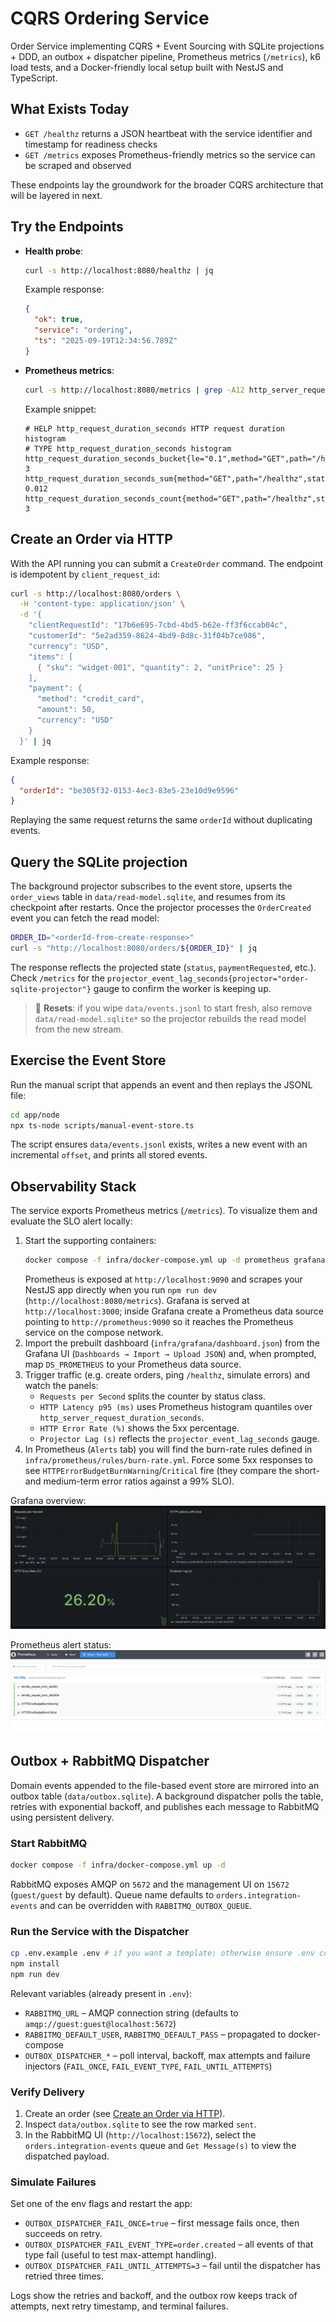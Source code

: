 # CQRS Ordering Service

Order Service implementing CQRS + Event Sourcing with SQLite projections + DDD, an outbox + dispatcher pipeline, Prometheus metrics (`/metrics`), k6 load tests, and a Docker-friendly local setup built with NestJS and TypeScript.

## What Exists Today
- `GET /healthz` returns a JSON heartbeat with the service identifier and timestamp for readiness checks
- `GET /metrics` exposes Prometheus-friendly metrics so the service can be scraped and observed

These endpoints lay the groundwork for the broader CQRS architecture that will be layered in next.

## Try the Endpoints
- **Health probe**: 
  ```bash
  curl -s http://localhost:8080/healthz | jq
  ```
  Example response:
  ```json
  {
    "ok": true,
    "service": "ordering",
    "ts": "2025-09-19T12:34:56.789Z"
  }
  ```

- **Prometheus metrics**: 
  ```bash
  curl -s http://localhost:8080/metrics | grep -A12 http_server_request_duration_seconds
  ```

  Example snippet:
  ```
  # HELP http_request_duration_seconds HTTP request duration histogram
  # TYPE http_request_duration_seconds histogram
  http_request_duration_seconds_bucket{le="0.1",method="GET",path="/healthz",status="200"} 3
  http_request_duration_seconds_sum{method="GET",path="/healthz",status="200"} 0.012
  http_request_duration_seconds_count{method="GET",path="/healthz",status="200"} 3
  ```

## Create an Order via HTTP
With the API running you can submit a `CreateOrder` command. The endpoint is idempotent by `client_request_id`:

```bash
curl -s http://localhost:8080/orders \
  -H 'content-type: application/json' \
  -d '{
    "clientRequestId": "17b6e695-7cbd-4bd5-b62e-ff3f6ccab04c",
    "customerId": "5e2ad359-8624-4bd9-8d8c-31f04b7ce986",
    "currency": "USD",
    "items": [
      { "sku": "widget-001", "quantity": 2, "unitPrice": 25 }
    ],
    "payment": {
      "method": "credit_card",
      "amount": 50,
      "currency": "USD"
    }
  }' | jq
```

Example response:
```json
{
  "orderId": "be305f32-0153-4ec3-83e5-23e10d9e9596"
}
```

Replaying the same request returns the same `orderId` without duplicating events.

## Query the SQLite projection
The background projector subscribes to the event store, upserts the `order_views` table in `data/read-model.sqlite`, and resumes from its checkpoint after restarts. Once the projector processes the `OrderCreated` event you can fetch the read model:

```bash
ORDER_ID="<orderId-from-create-response>"
curl -s "http://localhost:8080/orders/${ORDER_ID}" | jq
```

The response reflects the projected state (`status`, `paymentRequested`, etc.). Check `/metrics` for the `projector_event_lag_seconds{projector="order-sqlite-projector"}` gauge to confirm the worker is keeping up.

> 🧹 **Resets**: if you wipe `data/events.jsonl` to start fresh, also remove `data/read-model.sqlite*` so the projector rebuilds the read model from the new stream.

## Exercise the Event Store
Run the manual script that appends an event and then replays the JSONL file:

```bash
cd app/node
npx ts-node scripts/manual-event-store.ts
```

The script ensures `data/events.jsonl` exists, writes a new event with an incremental `offset`, and prints all stored events.

## Observability Stack

The service exports Prometheus metrics (`/metrics`). To visualize them and evaluate the SLO alert locally:

1. Start the supporting containers:
   ```bash
   docker compose -f infra/docker-compose.yml up -d prometheus grafana
   ```
   Prometheus is exposed at `http://localhost:9090` and scrapes your NestJS app directly when you run `npm run dev` (`http://localhost:8080/metrics`). Grafana is served at `http://localhost:3000`; inside Grafana create a Prometheus data source pointing to `http://prometheus:9090` so it reaches the Prometheus service on the compose network.
2. Import the prebuilt dashboard (`infra/grafana/dashboard.json`) from the Grafana UI (`Dashboards → Import → Upload JSON`) and, when prompted, map `DS_PROMETHEUS` to your Prometheus data source.
3. Trigger traffic (e.g. create orders, ping `/healthz`, simulate errors) and watch the panels:
   - `Requests per Second` splits the counter by status class.
   - `HTTP Latency p95 (ms)` uses Prometheus histogram quantiles over `http_server_request_duration_seconds`.
   - `HTTP Error Rate (%)` shows the 5xx percentage.
   - `Projector Lag (s)` reflects the `projector_event_lag_seconds` gauge.
4. In Prometheus (`Alerts` tab) you will find the burn-rate rules defined in `infra/prometheus/rules/burn-rate.yml`. Force some 5xx responses to see `HTTPErrorBudgetBurnWarning`/`Critical` fire (they compare the short- and medium-term error ratios against a 99% SLO).

Grafana overview:
![Grafana dashboard](images/dashboard-grafana.png)

Prometheus alert status:
![Prometheus alerts](images/prometheus-rules.png)

## Outbox + RabbitMQ Dispatcher
Domain events appended to the file-based event store are mirrored into an outbox table (`data/outbox.sqlite`). A background dispatcher polls the table, retries with exponential backoff, and publishes each message to RabbitMQ using persistent delivery.

### Start RabbitMQ
```bash
docker compose -f infra/docker-compose.yml up -d
```
RabbitMQ exposes AMQP on `5672` and the management UI on `15672` (`guest/guest` by default). Queue name defaults to `orders.integration-events` and can be overridden with `RABBITMQ_OUTBOX_QUEUE`.

### Run the Service with the Dispatcher
```bash
cp .env.example .env # if you want a template; otherwise ensure .env contains the variables below
npm install
npm run dev
```

Relevant variables (already present in `.env`):
- `RABBITMQ_URL` – AMQP connection string (defaults to `amqp://guest:guest@localhost:5672`)
- `RABBITMQ_DEFAULT_USER`, `RABBITMQ_DEFAULT_PASS` – propagated to docker-compose
- `OUTBOX_DISPATCHER_*` – poll interval, backoff, max attempts and failure injectors (`FAIL_ONCE`, `FAIL_EVENT_TYPE`, `FAIL_UNTIL_ATTEMPTS`)

### Verify Delivery
1. Create an order (see [Create an Order via HTTP](#create-an-order-via-http)).
2. Inspect `data/outbox.sqlite` to see the row marked `sent`.
3. In the RabbitMQ UI (`http://localhost:15672`), select the `orders.integration-events` queue and `Get Message(s)` to view the dispatched payload.

### Simulate Failures
Set one of the env flags and restart the app:
- `OUTBOX_DISPATCHER_FAIL_ONCE=true` – first message fails once, then succeeds on retry.
- `OUTBOX_DISPATCHER_FAIL_EVENT_TYPE=order.created` – all events of that type fail (useful to test max-attempt handling).
- `OUTBOX_DISPATCHER_FAIL_UNTIL_ATTEMPTS=3` – fail until the dispatcher has retried three times.

Logs show the retries and backoff, and the outbox row keeps track of attempts, next retry timestamp, and terminal failures.
